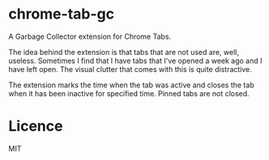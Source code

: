 chrome-tab-gc
=============

A Garbage Collector extension for Chrome Tabs.

The idea behind the extension is that tabs that are not used are, well, useless.
Sometimes I find that I have tabs that I've opened a week ago and I have left open.
The visual clutter that comes with this is quite distractive.

The extension marks the time when the tab was active and closes the tab when it has been
inactive for specified time. Pinned tabs are not closed.


Licence
=======

MIT